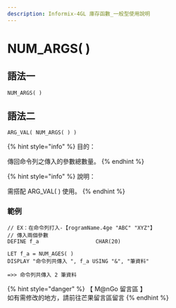 ```yaml
---
description: Informix-4GL 庫存函數_一般型使用說明
---
```


# NUM\_ARGS( )

## 語法一

```
NUM_ARGS( )
```

## 語法二

```
ARG_VAL( NUM_ARGS( ) )
```

{% hint style="info" %}
目的：

傳回命令列之傳入的參數總數量。
{% endhint %}

{% hint style="info" %}
說明：

需搭配 ARG\_VAL( ) 使用。
{% endhint %}

### 範例

```
// EX：在命令列打入-【rogramName.4ge "ABC" "XYZ"】
// 傳入兩個參數
DEFINE f_a                  CHAR(20)

LET f_a = NUM_AGES( )
DISPLAY "命令列共傳入 ", f_a USING "&", "筆資料"

=>> 命令列共傳入 2 筆資料
```

{% hint style="danger" %}
【 M@nGo 留言區 】\
如有需修改的地方，請前往芒果留言區留言
{% endhint %}
